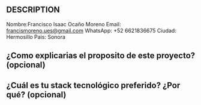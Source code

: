 ## DESCRIPTION

Nombre:Francisco Isaac Ocaño Moreno 
Email: francismoreno.ues@gmail.com 
WhatsApp: +52 6621836675
Ciudad: Hermosillo
Pais: Sonora


## ¿Como explicarias el proposito de este proyecto? (opcional)


## ¿Cuál es tu stack tecnológico preferido? ¿Por qué? (opcional)

